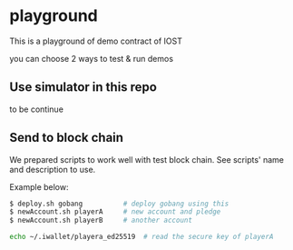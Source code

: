 # playground

This is a playground of demo contract of IOST

you can choose 2 ways to test & run demos

## Use simulator in this repo

to be continue

## Send to block chain

We prepared scripts to work well with test block chain. See scripts' name and description to use.

Example below:
``` bash
$ deploy.sh gobang          # deploy gobang using this
$ newAccount.sh playerA     # new account and pledge
$ newAccount.sh playerB     # another account

echo ~/.iwallet/playera_ed25519  # read the secure key of playerA
```
